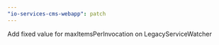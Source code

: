 ```yaml
---
"io-services-cms-webapp": patch
---
```


Add fixed value for maxItemsPerInvocation on LegacyServiceWatcher
